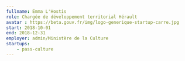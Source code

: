 ```yaml
---
fullname: Emma L'Hostis
role: Chargée de développement territorial Hérault
avatar : https://beta.gouv.fr/img/logo-generique-startup-carre.jpg
start: 2018-10-01
end: 2018-12-31
employer: admin/Ministère de la Culture
startups:
    - pass-culture
---
```


